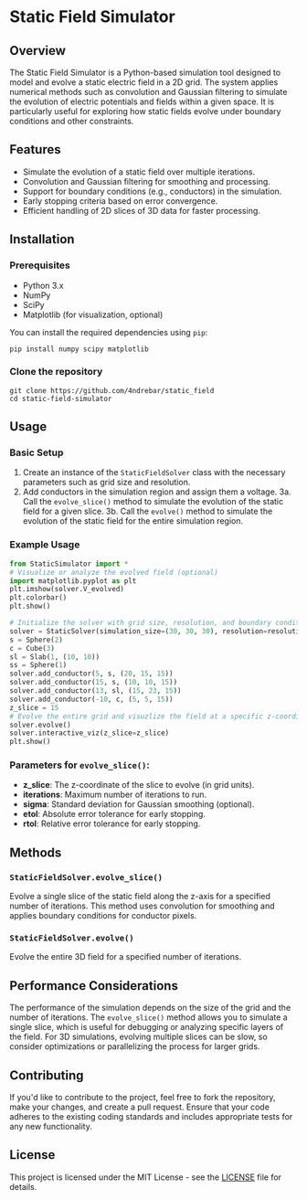 # Static Field Simulator

## Overview
The Static Field Simulator is a Python-based simulation tool designed to model and evolve a static electric field in a 2D grid. The system applies numerical methods such as convolution and Gaussian filtering to simulate the evolution of electric potentials and fields within a given space. It is particularly useful for exploring how static fields evolve under boundary conditions and other constraints.

## Features
- Simulate the evolution of a static field over multiple iterations.
- Convolution and Gaussian filtering for smoothing and processing.
- Support for boundary conditions (e.g., conductors) in the simulation.
- Early stopping criteria based on error convergence.
- Efficient handling of 2D slices of 3D data for faster processing.

## Installation

### Prerequisites
- Python 3.x
- NumPy
- SciPy
- Matplotlib (for visualization, optional)

You can install the required dependencies using `pip`:

```
pip install numpy scipy matplotlib
```

### Clone the repository

```
git clone https://github.com/4ndrebar/static_field
cd static-field-simulator
```

## Usage

### Basic Setup

1. Create an instance of the `StaticFieldSolver` class with the necessary parameters such as grid size and resolution.
2. Add conductors in the simulation region and assign them a voltage.
3a. Call the `evolve_slice()` method to simulate the evolution of the static field for a given slice.
3b. Call the `evolve()` method to simulate the evolution of the static field for the entire simulation region.

### Example Usage

```python
from StaticSimulator import *
# Visualize or analyze the evolved field (optional)
import matplotlib.pyplot as plt
plt.imshow(solver.V_evolved)
plt.colorbar()
plt.show()

# Initialize the solver with grid size, resolution, and boundary conditions
solver = StaticSolver(simulation_size=(30, 30, 30), resolution=resolution)
s = Sphere(2)
c = Cube(3)
sl = Slab(1, (10, 10))
ss = Sphere(1)
solver.add_conductor(5, s, (20, 15, 15))
solver.add_conductor(15, s, (10, 10, 15))
solver.add_conductor(13, sl, (15, 23, 15))
solver.add_conductor(-10, c, (5, 5, 15))
z_slice = 15
# Evolve the entire grid and visuzlize the field at a specific z-coordinate
solver.evolve()
solver.interactive_viz(z_slice=z_slice)
plt.show()
```

### Parameters for `evolve_slice()`:
- **z_slice**: The z-coordinate of the slice to evolve (in grid units).
- **iterations**: Maximum number of iterations to run.
- **sigma**: Standard deviation for Gaussian smoothing (optional).
- **etol**: Absolute error tolerance for early stopping.
- **rtol**: Relative error tolerance for early stopping.

## Methods

### `StaticFieldSolver.evolve_slice()`
Evolve a single slice of the static field along the z-axis for a specified number of iterations. 
This method uses convolution for smoothing and applies boundary conditions for conductor pixels.

### `StaticFieldSolver.evolve()`
Evolve the entire 3D field for a specified number of iterations.

## Performance Considerations
The performance of the simulation depends on the size of the grid and the number of iterations. 
The `evolve_slice()` method allows you to simulate a single slice, which is useful for debugging or analyzing specific layers of the field.
For 3D simulations, evolving multiple slices can be slow, so consider optimizations or parallelizing the process for larger grids.

## Contributing

If you'd like to contribute to the project, feel free to fork the repository, make your changes, and create a pull request. Ensure that your code adheres to the existing coding standards and includes appropriate tests for any new functionality.

## License

This project is licensed under the MIT License - see the [LICENSE](LICENSE) file for details.
```
